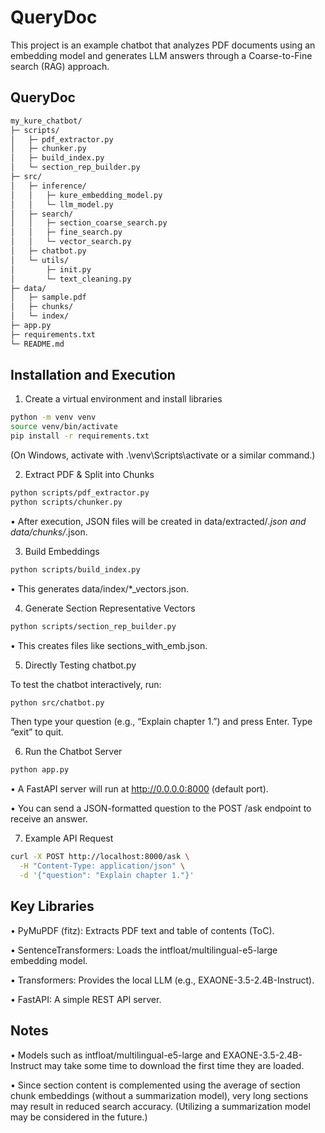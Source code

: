 # QueryDoc

This project is an example chatbot that analyzes PDF documents using an embedding model and generates LLM answers through a Coarse-to-Fine search (RAG) approach.

## QueryDoc
```bash
my_kure_chatbot/
├─ scripts/
│   ├─ pdf_extractor.py
│   ├─ chunker.py
│   ├─ build_index.py
│   └─ section_rep_builder.py
├─ src/
│   ├─ inference/
│   │   ├─ kure_embedding_model.py
│   │   └─ llm_model.py
│   ├─ search/
│   │   ├─ section_coarse_search.py
│   │   ├─ fine_search.py
│   │   └─ vector_search.py
│   ├─ chatbot.py
│   └─ utils/
│       ├─ init.py
│       └─ text_cleaning.py
├─ data/
│   ├─ sample.pdf
│   ├─ chunks/
│   └─ index/
├─ app.py
├─ requirements.txt
└─ README.md
```

## Installation and Execution

1. Create a virtual environment and install libraries
```bash
python -m venv venv
source venv/bin/activate
pip install -r requirements.txt
```
(On Windows, activate with .\venv\Scripts\activate or a similar command.)

2.	Extract PDF & Split into Chunks
```bash
python scripts/pdf_extractor.py
python scripts/chunker.py
```
•	After execution, JSON files will be created in data/extracted/*.json and data/chunks/*.json.

3.	Build Embeddings
```bash
python scripts/build_index.py
```
•	This generates data/index/*_vectors.json.

4.	Generate Section Representative Vectors
```bash
python scripts/section_rep_builder.py
```
•	This creates files like sections_with_emb.json.


5. Directly Testing chatbot.py

To test the chatbot interactively, run:
```bash
python src/chatbot.py
```

Then type your question (e.g., “Explain chapter 1.”) and press Enter. Type “exit” to quit.

6.	Run the Chatbot Server
```bash
python app.py
```
    
• A FastAPI server will run at http://0.0.0.0:8000 (default port).

• You can send a JSON-formatted question to the POST /ask endpoint to receive an answer.

7. Example API Request
```bash
curl -X POST http://localhost:8000/ask \
  -H "Content-Type: application/json" \
  -d '{"question": "Explain chapter 1."}'
```

## Key Libraries

• PyMuPDF (fitz): Extracts PDF text and table of contents (ToC).

• SentenceTransformers: Loads the intfloat/multilingual-e5-large embedding model.

• Transformers: Provides the local LLM (e.g., EXAONE-3.5-2.4B-Instruct).

• FastAPI: A simple REST API server.


## Notes

• Models such as intfloat/multilingual-e5-large and EXAONE-3.5-2.4B-Instruct may take some time to download the first time they are loaded.

• Since section content is complemented using the average of section chunk embeddings (without a summarization model), very long sections may result in reduced search accuracy. (Utilizing a summarization model may be considered in the future.)

